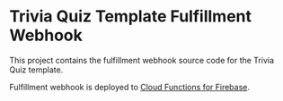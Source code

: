 # Trivia Quiz Template Fulfillment Webhook

This project contains the fulfillment webhook source code for the Trivia Quiz template.

Fulfillment webhook is deployed to [Cloud Functions for Firebase](https://firebase.google.com/docs/functions).
